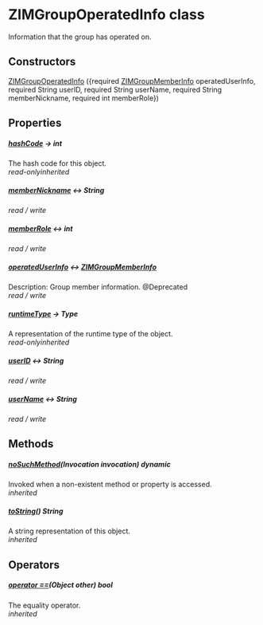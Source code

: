 


# ZIMGroupOperatedInfo class









<p>Information that the group has operated on.</p>




## Constructors

[ZIMGroupOperatedInfo](../zego_uikit_prebuilt_live_audio_room/ZIMGroupOperatedInfo/ZIMGroupOperatedInfo.md) ({required [ZIMGroupMemberInfo](../zego_uikit_prebuilt_live_audio_room/ZIMGroupMemberInfo-class.md) operatedUserInfo, required String userID, required String userName, required String memberNickname, required int memberRole})

   


## Properties

##### [hashCode](../zego_uikit_prebuilt_live_audio_room/ZIMGroupOperatedInfo/hashCode.md) &#8594; int



The hash code for this object.  
_<span class="feature">read-only</span><span class="feature">inherited</span>_



##### [memberNickname](../zego_uikit_prebuilt_live_audio_room/ZIMGroupOperatedInfo/memberNickname.md) &#8596; String



  
_<span class="feature">read / write</span>_



##### [memberRole](../zego_uikit_prebuilt_live_audio_room/ZIMGroupOperatedInfo/memberRole.md) &#8596; int



  
_<span class="feature">read / write</span>_



##### [operatedUserInfo](../zego_uikit_prebuilt_live_audio_room/ZIMGroupOperatedInfo/operatedUserInfo.md) &#8596; [ZIMGroupMemberInfo](../zego_uikit_prebuilt_live_audio_room/ZIMGroupMemberInfo-class.md)



Description: Group member information.
@Deprecated  
_<span class="feature">read / write</span>_



##### [runtimeType](../zego_uikit_prebuilt_live_audio_room/ZIMGroupOperatedInfo/runtimeType.md) &#8594; Type



A representation of the runtime type of the object.  
_<span class="feature">read-only</span><span class="feature">inherited</span>_



##### [userID](../zego_uikit_prebuilt_live_audio_room/ZIMGroupOperatedInfo/userID.md) &#8596; String



  
_<span class="feature">read / write</span>_



##### [userName](../zego_uikit_prebuilt_live_audio_room/ZIMGroupOperatedInfo/userName.md) &#8596; String



  
_<span class="feature">read / write</span>_





## Methods

##### [noSuchMethod](../zego_uikit_prebuilt_live_audio_room/ZIMGroupOperatedInfo/noSuchMethod.md)(Invocation invocation) dynamic



Invoked when a non-existent method or property is accessed.  
_<span class="feature">inherited</span>_



##### [toString](../zego_uikit_prebuilt_live_audio_room/ZIMGroupOperatedInfo/toString.md)() String



A string representation of this object.  
_<span class="feature">inherited</span>_





## Operators

##### [operator ==](../zego_uikit_prebuilt_live_audio_room/ZIMGroupOperatedInfo/operator_equals.md)(Object other) bool



The equality operator.  
_<span class="feature">inherited</span>_















